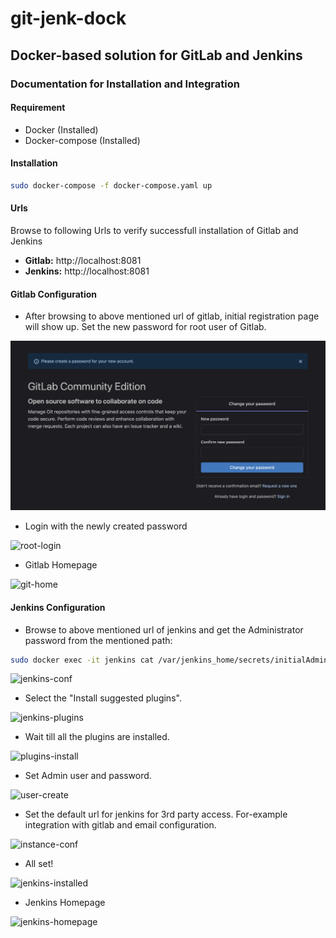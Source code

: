 # git-jenk-dock
## Docker-based solution for GitLab and Jenkins

### Documentation for Installation and Integration

#### Requirement

- Docker (Installed)
- Docker-compose (Installed)

#### Installation

```bash
sudo docker-compose -f docker-compose.yaml up
```

#### Urls

Browse to following Urls to verify successfull installation of Gitlab and Jenkins

- **Gitlab:** http://localhost:8081
- **Jenkins:** http://localhost:8081

#### Gitlab Configuration

- After browsing to above mentioned url of gitlab, initial registration page will show up. Set the new password for root user of Gitlab.

![root-password-set](images/git-config-1.png)

- Login with the newly created password

![root-login](/Users/ahad/Documents/job/git-jenk-dock/images/git-config-2.png)

- Gitlab Homepage

![git-home](/Users/ahad/Documents/job/git-jenk-dock/images/git-homepage.png)

#### Jenkins Configuration

- Browse to above mentioned url of jenkins and get the Administrator password from the mentioned path:

```bash
sudo docker exec -it jenkins cat /var/jenkins_home/secrets/initialAdminPassword
```

![jenkins-conf](/Users/ahad/Documents/job/git-jenk-dock/images/jenkins-config-1.png)

- Select the "Install suggested plugins".

![jenkins-plugins](/Users/ahad/Documents/job/git-jenk-dock/images/jenkins-config-2.png)

- Wait till all the plugins are installed.

![plugins-install](/Users/ahad/Documents/job/git-jenk-dock/images/jenkins-config-3.png)

- Set Admin user and password.

![user-create](/Users/ahad/Documents/job/git-jenk-dock/images/jenkins-config-4.png)

- Set the default url for jenkins for 3rd party access. For-example integration with gitlab and email configuration.

![instance-conf](/Users/ahad/Documents/job/git-jenk-dock/images/jenkins-config-5.png)

- All set!

![jenkins-installed](/Users/ahad/Documents/job/git-jenk-dock/images/jenkins-config-6.png)

- Jenkins Homepage

![jenkins-homepage](/Users/ahad/Documents/job/git-jenk-dock/images/jenkins-config-7.png)
